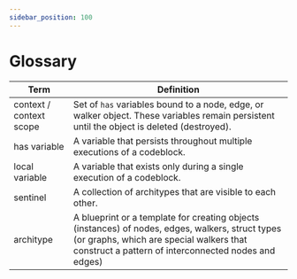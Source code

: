 ```yaml
---
sidebar_position: 100
---
```


# Glossary

| **Term** | **Definition** |
| --- | --- |
| context / context scope | Set of `has` variables bound to a node, edge, or walker object. These variables remain persistent until the object is deleted (destroyed). |
| has variable | A variable that persists throughout multiple executions of a codeblock. |
| local variable | A variable that exists only during a single execution of a codeblock. |
| sentinel | A collection of architypes that are visible to each other. |
| architype | A blueprint or a template for creating objects (instances) of nodes, edges, walkers, struct types (or graphs, which are special walkers that construct a pattern of interconnected nodes and edges)|